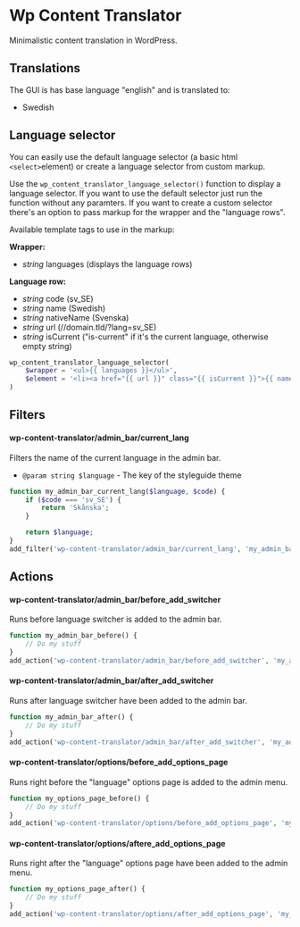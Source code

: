 # Wp Content Translator

Minimalistic content translation in WordPress.

## Translations

The GUI is has base language "english" and is translated to: 

- Swedish

## Language selector

You can easily use the default language selector (a basic html ```<select>```element) or create a language selector from custom markup.

Use the ```wp_content_translator_language_selector()``` function to display a language selector. If you want to use the default selector just run the function without any paramters. If you want to create a custom selector there's an option to pass markup for the wrapper and the "language rows".

Available template tags to use in the markup:

**Wrapper:**

- *string* languages (displays the language rows)

**Language row:**

- *string* code (sv_SE)
- *string* name (Swedish)
- *string* nativeName (Svenska)
- *string* url (//domain.tld/?lang=sv_SE)
- *string* isCurrent ("is-current" if it's the current language, otherwise empty string)

```php
wp_content_translator_language_selector(
    $wrapper = '<ul>{{ languages }}</ul>',
    $element = '<li><a href="{{ url }}" class="{{ isCurrent }}">{{ name }}</a></li>'
)
```








## Filters

#### wp-content-translator/admin_bar/current_lang
Filters the name of the current language in the admin bar.

- ```@param string $language``` - The key of the styleguide theme

```php
function my_admin_bar_current_lang($language, $code) {
    if ($code === 'sv_SE') {
        return 'Skånska';
    }

    return $language;
}
add_filter('wp-content-translator/admin_bar/current_lang', 'my_admin_bar_current_lang', 10, 2);
```








## Actions

#### wp-content-translator/admin_bar/before_add_switcher
Runs before language switcher is added to the admin bar.

```php
function my_admin_bar_before() {
    // Do my stuff
}
add_action('wp-content-translator/admin_bar/before_add_switcher', 'my_admin_bar_before', 10);
```

#### wp-content-translator/admin_bar/after_add_switcher
Runs after language switcher have been added to the admin bar.

```php
function my_admin_bar_after() {
    // Do my stuff
}
add_action('wp-content-translator/admin_bar/after_add_switcher', 'my_admin_bar_before', 10);
```

#### wp-content-translator/options/before_add_options_page
Runs right before the "language" options page is added to the admin menu.

```php
function my_options_page_before() {
    // Do my stuff
}
add_action('wp-content-translator/options/before_add_options_page', 'my_options_page_before', 10);
```

#### wp-content-translator/options/aftere_add_options_page
Runs right after the "language" options page have been added to the admin menu.

```php
function my_options_page_after() {
    // Do my stuff
}
add_action('wp-content-translator/options/after_add_options_page', 'my_options_page_after', 10);
```


